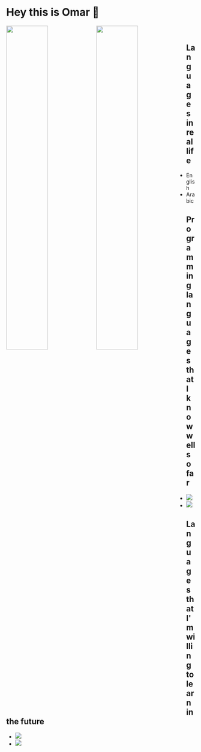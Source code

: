 # Hey this is Omar 👋

<img align="left" width="47%" src="https://github-readme-stats.vercel.app/api?username=jamlee977&show_icons=true&theme=radical" />

<img align="left" width="47%" src="https://github-readme-stats.vercel.app/api/top-langs/?username=jamlee977&layout=compact" />

<br>

## Languages in real life
* English
* Arabic

## Programming languages that I know well so far

* <img src="https://img.shields.io/badge/c++-%2300599C.svg?style=for-the-badge&logo=c%2B%2B&logoColor=white" />
* <img src="https://img.shields.io/badge/node.js-6DA55F?style=for-the-badge&logo=node.js&logoColor=white" />

## Languages that I'm willing to learn in the future

* <img src="https://img.shields.io/badge/node.js-6DA55F?style=for-the-badge&logo=node.js&logoColor=white" />
* <img src="https://img.shields.io/badge/python-3670A0?style=for-the-badge&logo=python&logoColor=ffdd54" />
